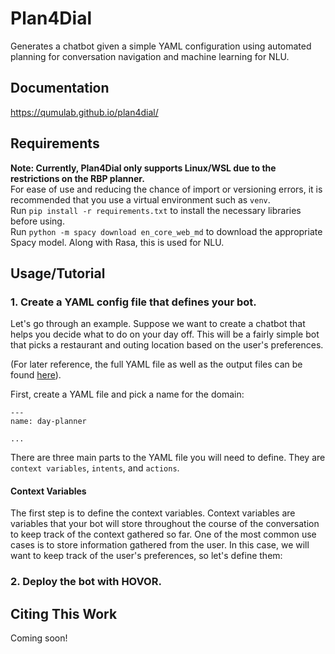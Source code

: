 # Plan4Dial

Generates a chatbot given a simple YAML configuration using automated planning for conversation navigation and machine learning for NLU.

## Documentation
https://qumulab.github.io/plan4dial/

## Requirements
**Note: Currently, Plan4Dial only supports Linux/WSL due to the restrictions on the RBP planner.**  
For ease of use and reducing the chance of import or versioning errors, it is recommended that you use a virtual environment such as `venv`.  
Run `pip install -r requirements.txt` to install the necessary libraries before using.  
Run `python -m spacy download en_core_web_md` to download the appropriate Spacy model. Along with Rasa, this is used for NLU.

## Usage/Tutorial
### 1. Create a YAML config file that defines your bot.
Let's go through an example. Suppose we want to create a chatbot that helps you decide what to do on your day off. This will be a fairly simple bot that picks a restaurant and outing location based on the user's preferences.   

(For later reference, the full YAML file as well as the output files can be found [here](https://github.com/QuMuLab/plan4dial/tree/main/plan4dial/local_data/gold_standard_bot)).  

First, create a YAML file and pick a name for the domain:

```
---
name: day-planner

...
```

There are three main parts to the YAML file you will need to define. They are `context variables`, `intents`, and `actions`.

#### Context Variables
The first step is to define the context variables. Context variables are variables that your bot will store throughout the course of the conversation to keep track of the context gathered so far. One of the most common use cases is to store information gathered from the user. In this case, we will want to keep track of the user's preferences, so let's define them:

### 2. Deploy the bot with HOVOR.


## Citing This Work
Coming soon!
